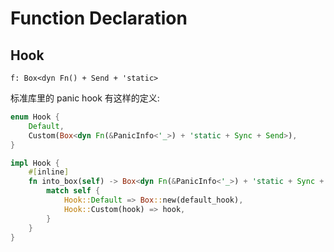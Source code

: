
# Function Declaration

## Hook

`f: Box<dyn Fn() + Send + 'static>`

标准库里的 panic hook 有这样的定义:

```rust
enum Hook {
    Default,
    Custom(Box<dyn Fn(&PanicInfo<'_>) + 'static + Sync + Send>),
}

impl Hook {
    #[inline]
    fn into_box(self) -> Box<dyn Fn(&PanicInfo<'_>) + 'static + Sync + Send> {
        match self {
            Hook::Default => Box::new(default_hook),
            Hook::Custom(hook) => hook,
        }
    }
}
```
